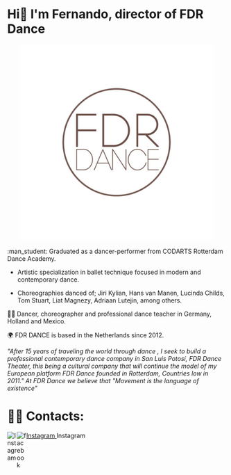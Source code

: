 # Hi👋 I'm Fernando, director of FDR Dance
<p align="center">
<img alt="SuperMario" title="SuperMario" src="./FDR Logo.jpeg" width="450">
</p>
:man_student: Graduated as a dancer-performer from CODARTS Rotterdam Dance Academy. 
 
   - Artistic specialization in ballet technique focused in modern and contemporary dance.

   - Choreographies danced of; Jiri Kylian, Hans van Manen, Lucinda Childs, Tom Stuart, Liat Magnezy, Adriaan Lutejin, among others.

:dancing_men: Dancer, choreographer and professional dance teacher in Germany, Holland and Mexico. 

:earth_africa: FDR DANCE is based in the Netherlands since 2012.

   *"After 15 years of traveling the world through dance , I seek to build a professional contemporary dance company in San Luis Potosí, FDR Dance Theater, this being a cultural company that will continue the model of my European platform FDR Dance founded in Rotterdam, Countries low in 2011."
At FDR Dance we believe that "Movement is the language of existence"*

# ✍🏻 Contacts:
<a href="https://www.instagram.com/FDRDance/">
  <img align="left" alt="Instagram" width="22px" src="https://cdn.jsdelivr.net/npm/simple-icons@v3/icons/instagram.svg" />
  <span>Instagram</span>
</a
<a href="https://www.facebook.com/fdrdancecompany/">
  <img align="left" alt="facebook" width="22px" src="https://cdn.jsdelivr.net/npm/simple-icons@v3/icons/instagram.svg" />
  <span>Instagram</span>
</a

